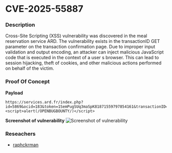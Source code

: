 # CVE-2025-55887
### Description
Cross-Site Scripting (XSS) vulnerability was discovered in the meal
reservation service ARD. The vulnerability exists in the transactionID
GET parameter on the transaction confirmation page. Due to improper
input validation and output encoding, an attacker can inject malicious
JavaScript code that is executed in the context of a user s browser.
This can lead to session hijacking, theft of cookies, and other
malicious actions performed on behalf of the victim.

### Proof Of Concept

**Payload**
```
https://services.ard.fr/index.php?id=5869&ocid=183&token=1SemPugSUq3maSpK81871559797854161&transactionID=<script>alert(/OPENBUGBOUNTY/)</script>
```

**Screenshot of vulnerability**
![Screenshot of vulnerability](https://www.openbugbounty.org/twimages/screen-4024708.jpg)

### Reseachers
- [raphckrman](https://github.com/raphckrman)
